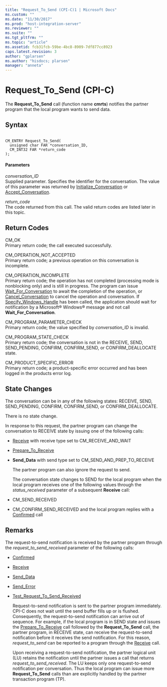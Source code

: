 ```yaml
---
title: "Request_To_Send (CPI-C)1 | Microsoft Docs"
ms.custom: ""
ms.date: "11/30/2017"
ms.prod: "host-integration-server"
ms.reviewer: ""
ms.suite: ""
ms.tgt_pltfrm: ""
ms.topic: "article"
ms.assetid: fcb31fcb-59be-4bc8-8909-7df877cc8923
caps.latest.revision: 3
author: "gplarsen"
ms.author: "hisdocs; plarsen"
manager: "anneta"
---
```

# Request_To_Send (CPI-C)
The **Request_To_Send** call (function name **cmrts**) notifies the partner program that the local program wants to send data.  
  
## Syntax  
  
```  
  
CM_ENTRY Request_To_Send(   
  unsigned char FAR *conversation_ID,    
  CM_INT32 FAR *return_code              
);  
```  
  
#### Parameters  
 *conversation_ID*  
 Supplied parameter. Specifies the identifier for the conversation. The value of this parameter was returned by [Initialize_Conversation](../core/initialize-conversation-cpi-c-1.md) or [Accept_Conversation](../core/accept-conversation-cpi-c-2.md).  
  
 *return_code*  
 The code returned from this call. The valid return codes are listed later in this topic.  
  
## Return Codes  
 CM_OK  
 Primary return code; the call executed successfully.  
  
 CM_OPERATION_NOT_ACCEPTED  
 Primary return code; a previous operation on this conversation is incomplete.  
  
 CM_OPERATION_INCOMPLETE  
 Primary return code; the operation has not completed (processing mode is nonblocking only) and is still in progress. The program can issue [Wait_For_Conversation](../core/wait-for-conversation-cpi-c-1.md) to await the completion of the operation, or [Cancel_Conversation](../core/cancel-conversation-cpi-c-2.md) to cancel the operation and conversation. If [Specify_Windows_Handle](../core/specify-windows-handle-cpi-c-2.md) has been called, the application should wait for notification by a Microsoft® Windows® message and not call **Wait_For_Conversation**.  
  
 CM_PROGRAM_PARAMETER_CHECK  
 Primary return code; the value specified by *conversation_ID* is invalid.  
  
 CM_PROGRAM_STATE_CHECK  
 Primary return code; the conversation is not in the RECEIVE, SEND, SEND_PENDING, CONFIRM, CONFIRM_SEND, or CONFIRM_DEALLOCATE state.  
  
 CM_PRODUCT_SPECIFIC_ERROR  
 Primary return code; a product-specific error occurred and has been logged in the products error log.  
  
## State Changes  
 The conversation can be in any of the following states: RECEIVE, SEND, SEND_PENDING, CONFIRM, CONFIRM_SEND, or CONFIRM_DEALLOCATE.  
  
 There is no state change.  
  
 In response to this request, the partner program can change the conversation to RECEIVE state by issuing one of the following calls:  
  
- [Receive](../core/receive-cpi-c-2.md) with receive type set to CM_RECEIVE_AND_WAIT  
  
- [Prepare_To_Receive](../core/prepare-to-receive-cpi-c-1.md)  
  
- **Send_Data** with send type set to CM_SEND_AND_PREP_TO_RECEIVE  
  
  The partner program can also ignore the request to send.  
  
  The conversation state changes to SEND for the local program when the local program receives one of the following values through the *status_received* parameter of a subsequent **Receive** call:  
  
- CM_SEND_RECEIVED  
  
- CM_CONFIRM_SEND_RECEIVED and the local program replies with a [Confirmed](../core/confirmed-cpi-c-2.md) call  
  
## Remarks  
 The request-to-send notification is received by the partner program through the *request_to_send_received* parameter of the following calls:  
  
- [Confirmed](../core/confirmed-cpi-c-2.md)  
  
- [Receive](../core/receive-cpi-c-2.md)  
  
- [Send_Data](../core/send-data-cpi-c-2.md)  
  
- [Send_Error](../core/send-error-cpi-c-2.md)  
  
- [Test_Request_To_Send_Received](../core/test-request-to-send-received-cpi-c-1.md)  
  
  Request-to-send notification is sent to the partner program immediately. CPI-C does not wait until the send buffer fills up or is flushed. Consequently, the request-to-send notification can arrive out of sequence. For example, if the local program is in SEND state and issues the [Prepare_To_Receive](../core/prepare-to-receive-cpi-c-1.md) call followed by the **Request_To_Send** call, the partner program, in RECEIVE state, can receive the request-to-send notification before it receives the send notification. For this reason, *request_to_send* can be reported to a program through the [Receive](../core/receive-cpi-c-2.md) call.  
  
  Upon receiving a request-to-send notification, the partner logical unit (LU) retains the notification until the partner issues a call that returns *request_to_send_received*. The LU keeps only one request-to-send notification per conversation. Thus the local program can issue more **Request_To_Send** calls than are explicitly handled by the partner transaction program (TP).
